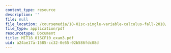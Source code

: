```yaml
---
content_type: resource
description: ''
file: null
file_location: /coursemedia/18-01sc-single-variable-calculus-fall-2010/a24ae17a1585cc320e5502b586fdc08d_MIT18_01SCF10_exam3.pdf
file_type: application/pdf
resourcetype: Document
title: MIT18_01SCF10_exam3.pdf
uid: a24ae17a-1585-cc32-0e55-02b586fdc08d
---
```

